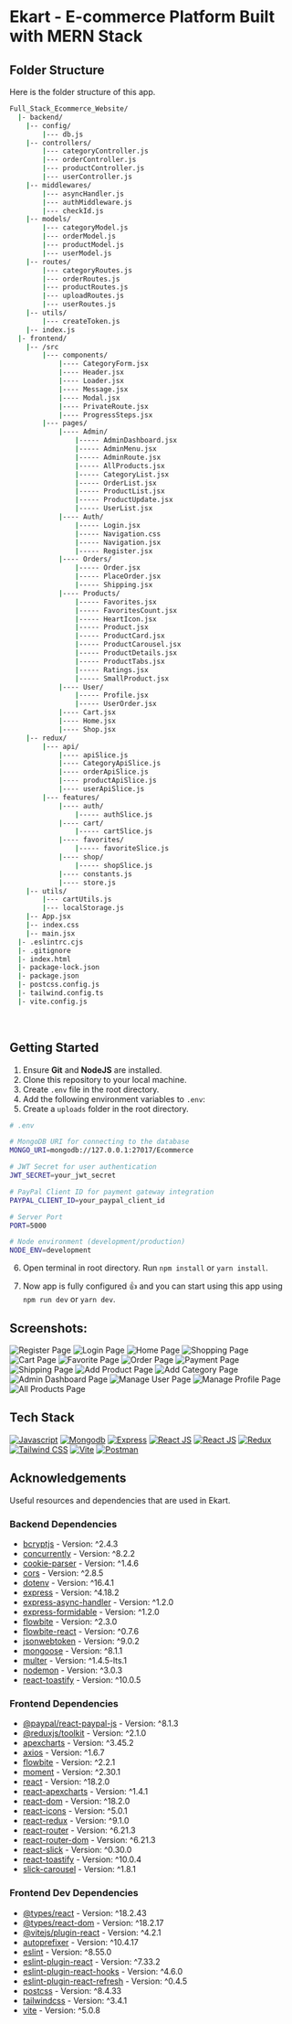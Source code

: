 <a name="readme-top"></a>

# Ekart - E-commerce Platform Built with MERN Stack

<!-- Table of Contents
<details>
<summary>

# Table of Contents

</summary>

- [Folder Structure](#bangbang-folder-structure)
- [Getting Started](#toolbox-getting-started)
- [Screenshots](#camera-screenshots)
- [Tech Stack](#gear-tech-stack)
- [Acknowledgements](#gem-acknowledgements)
- [Deploy on Vercel](#page_with_curl-deploy-on-vercel)

</details> -->

## Folder Structure

Here is the folder structure of this app.

```bash
Full_Stack_Ecommerce_Website/
  |- backend/
    |-- config/
        |--- db.js
    |-- controllers/
        |--- categoryController.js
        |--- orderController.js
        |--- productController.js
        |--- userController.js
    |-- middlewares/
        |--- asyncHandler.js
        |--- authMiddleware.js
        |--- checkId.js
    |-- models/
        |--- categoryModel.js
        |--- orderModel.js
        |--- productModel.js
        |--- userModel.js
    |-- routes/
        |--- categoryRoutes.js
        |--- orderRoutes.js
        |--- productRoutes.js
        |--- uploadRoutes.js
        |--- userRoutes.js
    |-- utils/
        |--- createToken.js
    |-- index.js
  |- frontend/
    |-- /src
        |--- components/
            |---- CategoryForm.jsx
            |---- Header.jsx
            |---- Loader.jsx
            |---- Message.jsx
            |---- Modal.jsx
            |---- PrivateRoute.jsx
            |---- ProgressSteps.jsx
        |--- pages/
            |---- Admin/
                |----- AdminDashboard.jsx
                |----- AdminMenu.jsx
                |----- AdminRoute.jsx
                |----- AllProducts.jsx
                |----- CategoryList.jsx
                |----- OrderList.jsx
                |----- ProductList.jsx
                |----- ProductUpdate.jsx
                |----- UserList.jsx
            |---- Auth/
                |----- Login.jsx
                |----- Navigation.css
                |----- Navigation.jsx
                |----- Register.jsx
            |---- Orders/
                |----- Order.jsx
                |----- PlaceOrder.jsx
                |----- Shipping.jsx
            |---- Products/
                |----- Favorites.jsx
                |----- FavoritesCount.jsx
                |----- HeartIcon.jsx
                |----- Product.jsx
                |----- ProductCard.jsx
                |----- ProductCarousel.jsx
                |----- ProductDetails.jsx
                |----- ProductTabs.jsx
                |----- Ratings.jsx
                |----- SmallProduct.jsx
            |---- User/
                |----- Profile.jsx
                |----- UserOrder.jsx
            |---- Cart.jsx
            |---- Home.jsx
            |---- Shop.jsx
    |-- redux/
        |--- api/
            |---- apiSlice.js
            |---- CategoryApiSlice.js
            |---- orderApiSlice.js
            |---- productApiSlice.js
            |---- userApiSlice.js
        |--- features/
            |---- auth/
                |----- authSlice.js
            |---- cart/
                |----- cartSlice.js
            |---- favorites/
                |----- favoriteSlice.js
            |---- shop/
                |----- shopSlice.js
            |---- constants.js
            |---- store.js
    |-- utils/
        |--- cartUtils.js
        |--- localStorage.js
    |-- App.jsx
    |-- index.css
    |-- main.jsx
  |- .eslintrc.cjs
  |- .gitignore
  |- index.html
  |- package-lock.json
  |- package.json
  |- postcss.config.js
  |- tailwind.config.ts
  |- vite.config.js
```

<br />

## Getting Started

1. Ensure **Git** and **NodeJS** are installed.
2. Clone this repository to your local machine.
3. Create `.env` file in the root directory.
4. Add the following environment variables to `.env`:
5. Create a `uploads` folder in the root directory.

```bash
# .env

# MongoDB URI for connecting to the database
MONGO_URI=mongodb://127.0.0.1:27017/Ecommerce

# JWT Secret for user authentication
JWT_SECRET=your_jwt_secret

# PayPal Client ID for payment gateway integration
PAYPAL_CLIENT_ID=your_paypal_client_id

# Server Port
PORT=5000

# Node environment (development/production)
NODE_ENV=development


```

6. Open terminal in root directory. Run `npm install` or `yarn install`.

7. Now app is fully configured 👍 and you can start using this app using `npm run dev` or `yarn dev`.

## Screenshots:

![Register Page](/screenshots/register.png "Register Page")
![Login Page](/screenshots/login.png "Login Page")
![Home Page](/screenshots/home.png "Home Page")
![Shopping Page](/screenshots/shop.png "Shopping Page")
![Cart Page](/screenshots/cart.png "Cart Page")
![Favorite Page](/screenshots/favorite.png "Favorite Page")
![Order Page](/screenshots/place-order.png "Order Page")
![Payment Page](/screenshots/payment.png "Payment Page")
![Shipping Page](/screenshots/ship.png "Shipping Page")
![Add Product Page](/screenshots/add-product.png "Add Product Page")
![Add Category Page](/screenshots/add-category.png "Add Category Page")
![Admin Dashboard Page](/screenshots/admin-dash.png "Admin Dashboard Page")
![Manage User Page](/screenshots/manage-user.png "Manage User Page")
![Manage Profile Page](/screenshots/manage-profile.png "Manage profile Page")
![All Products Page](/screenshots/all-products.png "All Products Page")

## Tech Stack

[![Javascript](https://skillicons.dev/icons?i=javascript "Javascript")](https://www.javascript.com/ "Javascript") [![Mongodb](https://skillicons.dev/icons?i=mongodb "Mongodb")](https://www.mongodb.com/ "Mongodb") [![Express](https://skillicons.dev/icons?i=expressjs "Express")](https://expressjs.com/ "Express") [![React JS](https://skillicons.dev/icons?i=react "React JS")](https://react.dev/ "React JS") [![React JS](https://skillicons.dev/icons?i=nodejs "Node")](https://nodejs.org/en "Node") [![Redux](https://skillicons.dev/icons?i=redux "Redux")](https://redux.js.org/ "Redux") [![Tailwind CSS](https://skillicons.dev/icons?i=tailwind "Tailwind CSS")](https://tailwindcss.com/ "Tailwind CSS") [![Vite](https://skillicons.dev/icons?i=vite "Vite")](https://vite.dev/ "Vite") [![Postman](https://skillicons.dev/icons?i=postman "Postman")](https://www.postman.com/ "Postman")

## Acknowledgements

Useful resources and dependencies that are used in Ekart.

### Backend Dependencies

- [bcryptjs](https://www.npmjs.com/package/bcryptjs) - Version: ^2.4.3
- [concurrently](https://www.npmjs.com/package/concurrently) - Version: ^8.2.2
- [cookie-parser](https://www.npmjs.com/package/cookie-parser) - Version: ^1.4.6
- [cors](https://www.npmjs.com/package/cors) - Version: ^2.8.5
- [dotenv](https://www.npmjs.com/package/dotenv) - Version: ^16.4.1
- [express](https://www.npmjs.com/package/express) - Version: ^4.18.2
- [express-async-handler](https://www.npmjs.com/package/express-async-handler) - Version: ^1.2.0
- [express-formidable](https://www.npmjs.com/package/express-formidable) - Version: ^1.2.0
- [flowbite](https://www.npmjs.com/package/flowbite) - Version: ^2.3.0
- [flowbite-react](https://www.npmjs.com/package/flowbite-react) - Version: ^0.7.6
- [jsonwebtoken](https://www.npmjs.com/package/jsonwebtoken) - Version: ^9.0.2
- [mongoose](https://www.npmjs.com/package/mongoose) - Version: ^8.1.1
- [multer](https://www.npmjs.com/package/multer) - Version: ^1.4.5-lts.1
- [nodemon](https://www.npmjs.com/package/nodemon) - Version: ^3.0.3
- [react-toastify](https://www.npmjs.com/package/react-toastify) - Version: ^10.0.5

### Frontend Dependencies

- [@paypal/react-paypal-js](https://www.npmjs.com/package/@paypal/react-paypal-js) - Version: ^8.1.3
- [@reduxjs/toolkit](https://www.npmjs.com/package/@reduxjs/toolkit) - Version: ^2.1.0
- [apexcharts](https://www.npmjs.com/package/apexcharts) - Version: ^3.45.2
- [axios](https://www.npmjs.com/package/axios) - Version: ^1.6.7
- [flowbite](https://www.npmjs.com/package/flowbite) - Version: ^2.2.1
- [moment](https://www.npmjs.com/package/moment) - Version: ^2.30.1
- [react](https://www.npmjs.com/package/react) - Version: ^18.2.0
- [react-apexcharts](https://www.npmjs.com/package/react-apexcharts) - Version: ^1.4.1
- [react-dom](https://www.npmjs.com/package/react-dom) - Version: ^18.2.0
- [react-icons](https://www.npmjs.com/package/react-icons) - Version: ^5.0.1
- [react-redux](https://www.npmjs.com/package/react-redux) - Version: ^9.1.0
- [react-router](https://www.npmjs.com/package/react-router) - Version: ^6.21.3
- [react-router-dom](https://www.npmjs.com/package/react-router-dom) - Version: ^6.21.3
- [react-slick](https://www.npmjs.com/package/react-slick) - Version: ^0.30.0
- [react-toastify](https://www.npmjs.com/package/react-toastify) - Version: ^10.0.4
- [slick-carousel](https://www.npmjs.com/package/slick-carousel) - Version: ^1.8.1

### Frontend Dev Dependencies

- [@types/react](https://www.npmjs.com/package/@types/react) - Version: ^18.2.43
- [@types/react-dom](https://www.npmjs.com/package/@types/react-dom) - Version: ^18.2.17
- [@vitejs/plugin-react](https://www.npmjs.com/package/@vitejs/plugin-react) - Version: ^4.2.1
- [autoprefixer](https://www.npmjs.com/package/autoprefixer) - Version: ^10.4.17
- [eslint](https://www.npmjs.com/package/eslint) - Version: ^8.55.0
- [eslint-plugin-react](https://www.npmjs.com/package/eslint-plugin-react) - Version: ^7.33.2
- [eslint-plugin-react-hooks](https://www.npmjs.com/package/eslint-plugin-react-hooks) - Version: ^4.6.0
- [eslint-plugin-react-refresh](https://www.npmjs.com/package/eslint-plugin-react-refresh) - Version: ^0.4.5
- [postcss](https://www.npmjs.com/package/postcss) - Version: ^8.4.33
- [tailwindcss](https://www.npmjs.com/package/tailwindcss) - Version: ^3.4.1
- [vite](https://www.npmjs.com/package/vite) - Version: ^5.0.8

<!-- ## Deploy on Vercel

The easiest way to deploy your Next.js app is to use the [Vercel Platform](https://vercel.com/new?utm_medium=default-template&filter=next.js&utm_source=create-next-app&utm_campaign=create-next-app-readme) from the creators of Next.js.

Check out [Next.js deployment documentation](https://nextjs.org/docs/deployment) for more details. -->
